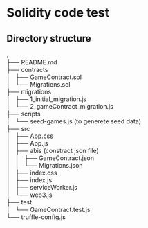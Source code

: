# Solidity code test

## Directory structure
.<br />
├── README.md<br />
├── contracts<br />
│   ├── GameContract.sol<br />
│   └── Migrations.sol<br />
├── migrations<br />
│   ├── 1_initial_migration.js<br />
│   └── 2_gameContract_migration.js<br />
├── scripts<br />
│   └── seed-games.js (to generete seed data)<br />
├── src<br />
│   ├── App.css<br />
│   ├── App.js<br />
│   ├── abis (constract json file)<br />
│   │   ├── GameContract.json<br />
│   │   └── Migrations.json<br />
│   ├── index.css<br />
│   ├── index.js<br />
│   ├── serviceWorker.js<br />
│   └── web3.js<br />
├── test<br />
│   └── GameContract.test.js<br />
└── truffle-config.js<br />